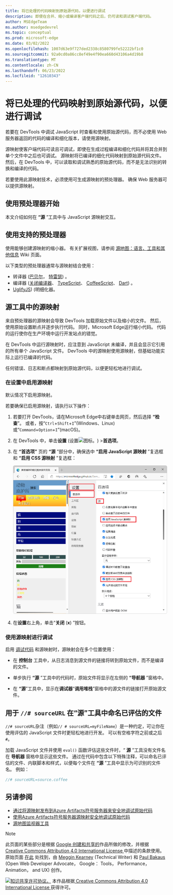 ```yaml
---
title: 将已处理的代码映射到原始源代码，以便进行调试
description: 即使在合并、缩小或编译客户端代码之后，仍可读和调试客户端代码。
author: MSEdgeTeam
ms.author: msedgedevrel
ms.topic: conceptual
ms.prod: microsoft-edge
ms.date: 03/02/2022
ms.openlocfilehash: 1007d63e9f727ded2338c8580799fe52222bf1c0
ms.sourcegitcommit: 92a0cd0a86cc8ef49e4f90ea660d43106a4d19b8
ms.translationtype: MT
ms.contentlocale: zh-CN
ms.lasthandoff: 06/23/2022
ms.locfileid: "12610343"
---
```

<!-- Copyright Meggin Kearney and Paul Bakaus

   Licensed under the Apache License, Version 2.0 (the "License");
   you may not use this file except in compliance with the License.
   You may obtain a copy of the License at

       https://www.apache.org/licenses/LICENSE-2.0

   Unless required by applicable law or agreed to in writing, software
   distributed under the License is distributed on an "AS IS" BASIS,
   WITHOUT WARRANTIES OR CONDITIONS OF ANY KIND, either express or implied.
   See the License for the specific language governing permissions and
   limitations under the License.  -->
# <a name="map-the-processed-code-to-your-original-source-code-for-debugging"></a>将已处理的代码映射到原始源代码，以便进行调试

若要在 DevTools 中调试 JavaScript 时查看和使用原始源代码，而不必使用 Web 服务器返回的代码的编译和细化版本，请使用源映射。

源映射使客户端代码可读且可调试，即使在生成过程编译和细化代码并将其合并到单个文件中之后也可调试。  源映射将已编译的细化代码映射到原始源代码文件。  然后，在 DevTools 中，可以读取和调试熟悉的原始源代码，而不是无法识别的转换和编译的代码。

若要使用此源映射技术，必须使用可生成源映射的预处理器。  确保 Web 服务器可以提供源映射。

<!--
no longer in original file:
todo: add link to preprocessors capable of producing source maps when section is available
/web/tools/setup/setup-preprocessors?#supported_preprocessors
-->


<!-- ====================================================================== -->
## <a name="get-started-with-preprocessors"></a>使用预处理器开始

本文介绍如何在 **“源** ”工具中与 JavaScript 源映射交互。  <!--For a first overview of what preprocessors are, how each may help, and how source maps work; see Set Up CSS & JS Preprocessors.  -->

<!--
no longer in original file:
todo: add link to Set Up CSS & JS Preprocessors when section is available
/web/tools/setup/setup-preprocessors#debugging-and-editing-preprocessed-content
-->


<!-- ====================================================================== -->
## <a name="use-a-supported-preprocessor"></a>使用支持的预处理器

使用能够创建源映射的缩小器。  <!--For the most popular options, see the preprocessor support section.  -->  有关扩展视图，请参阅 [源地图：语言、工具和其他信息](https://github.com/ryanseddon/source-map/wiki/Source-maps:-languages,-tools-and-other-info) Wiki 页面。

<!--
no longer in original file:
todo: add link to display the preprocessor support section when section is available
/web/tools/setup/setup-preprocessors?#supported_preprocessors
-->

以下类型的预处理器通常与源映射结合使用：

*  转译器 ([巴贝尔](https://babeljs.io)， [特雷瑟](https://github.com/google/traceur-compiler/wiki/Getting-Started)) 。
*  编译器 ([关闭编译器](https://github.com/google/closure-compiler)、 [TypeScript](https://www.typescriptlang.org)、 [CoffeeScript](https://coffeescript.org)、 [Dart](https://www.dartlang.org)) 。
*  [UglifyJS](https://github.com/mishoo/UglifyJS))  (明细化器。


<!-- ====================================================================== -->
## <a name="source-maps-in-the-sources-tool"></a>源工具中的源映射

来自预处理器的源映射会导致 DevTools 加载原始文件以及缩小的文件。  然后，使用原始设置断点并逐步执行代码。  同时，Microsoft Edge运行缩小代码。  代码的运行使你在生产环境中运行开发站点的错觉。

在 DevTools 中运行源映射时，应注意到 JavaScript 未编译，并且会显示它引用的所有单个 JavaScript 文件。  DevTools 中的源映射使用源映射，但基础功能实际上运行已编译的代码。

任何错误、日志和断点都映射到原始源代码，以便更轻松地进行调试。


### <a name="enable-source-maps-in-settings"></a>在设置中启用源映射

默认情况下启用源映射。

若要确保已启用源映射，请执行以下操作：

1. 若要打开 DevTools，请在Microsoft Edge中右键单击网页，然后选择 **“检查**”。  或者，按“`Ctrl`+`Shift`+`I`”(Windows、Linux)或“`Command`+`Option`+`I`”(macOS)。

1. 在 DevTools 中，单击**设置** (设置![图标。](../media/settings-gear-icon-light-theme.png)) >**首选项**。

1. 在 **“首选项”** 页的 **“源** ”部分中，确保选中 **“启用 JavaScript 源映射** ”复选框和 **“启用 CSS 源映射** ”复选框：

   ![“首选项”页的“源”部分，其中选择了“启用源映射”复选框。](../media/javascript-settings-preferences-sources-enable-javascript-source-maps.msft.png)

1. 在**设置**右上角，单击“**关闭** (**x**) ”按钮。


### <a name="debugging-with-source-maps"></a>使用源映射进行调试

启用 [调试代码](index.md#step-4-step-through-the-code) 和源映射时，源映射会在多个位置使用：

*  在 **控制台** 工具中，从日志消息到源文件的链接将转到原始文件，而不是编译的文件。

*  单步执行 **“源** ”工具中的代码时，原始文件将显示在左侧的 **“导航器** ”窗格中。

*  在 **“源**”工具中，显示在**调试器**“**调用堆栈**”窗格中的源文件的链接打开原始源文件。


<!-- ====================================================================== -->
## <a name="use--sourceurl-to-name-evaluated-files-in-the-sources-tool"></a>用于 `//# sourceURL` 在“源”工具中命名已评估的文件

`//# sourceURL`杂注（例如`// # sourceURL=myFileName`）是一种约定，可让你在使用评估的 JavaScript 文件时更轻松地进行开发。  可以有空格字符之前或之后 `#`。

加载 JavaScript 文件并使用 `eval()` 函数评估这些文件时，“ **源** ”工具没有文件名在 **导航器** 窗格中显示这些文件。 通过在代码中包含以下特殊注释，可以命名已评估的文件、内联脚本和样式，以便每个文件在 **“源** ”工具中显示为可识别的文件名。  例如：

```javascript
//# sourceURL=source.coffee
```

<!-- This pragma isn't part of the source map specification. -->


<!-- ====================================================================== -->
## <a name="see-also"></a>另请参阅

* [通过将源映射发布到Azure Artifacts符号服务器来安全地调试原始代码](publish-source-maps-to-azure.md)
* [使用Azure Artifacts符号服务器源映射安全地调试原始代码](consume-source-maps-from-azure.md)
* [源地图监视器工具](../source-maps-monitor/source-maps-monitor-tool.md)


<!-- ====================================================================== -->
> [!NOTE]
> 此页面的某些部分是根据 [Google 创建和共享的](https://developers.google.com/terms/site-policies)作品所做的修改，并根据[ Creative Commons Attribution 4.0 International License ](https://creativecommons.org/licenses/by/4.0)中描述的条款使用。
> 原始页面 [在此](https://developer.chrome.com/docs/devtools/javascript/source-maps/) 处找到，由 [Meggin Kearney](https://developers.google.com/web/resources/contributors#meggin-kearney) (Technical Writer) 和 [Paul Bakaus](https://developers.google.com/web/resources/contributors#paul-bakaus) (Open Web Developer Advocate， Google： Tools， Performance， Animation， and UX) 创作。

[![知识共享许可协议。](https://i.creativecommons.org/l/by/4.0/88x31.png)](https://creativecommons.org/licenses/by/4.0)
本作品根据[ Creative Commons Attribution 4.0 International License ](https://creativecommons.org/licenses/by/4.0)获得许可。
